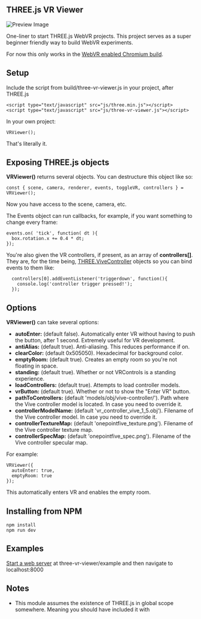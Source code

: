 ## THREE.js VR Viewer

![Preview Image](http://i.imgur.com/OGgcuQU.png)

One-liner to start THREE.js WebVR projects. This project serves as a super beginner friendly way to build WebVR experiments.

For now this only works in the [WebVR enabled Chromium build](https://webvr.info/get-chrome/).

## Setup ##

Include the script from build/three-vr-viewer.js in your project, after THREE.js

    <script type="text/javascript" src="js/three.min.js"></script>
    <script type="text/javascript" src="js/three-vr-viewer.js"></script>

In your own project:

    VRViewer();

That's literally it.

## Exposing THREE.js objects ##

**VRViewer()** returns several objects. You can destructure this object like so:

    const { scene, camera, renderer, events, toggleVR, controllers } = VRViewer();

Now you have access to the scene, camera, etc.

The Events object can run callbacks, for example, if you want something to change every frame:

    events.on( 'tick', function( dt ){
      box.rotation.x += 0.4 * dt;
    });

You're also given the VR controllers, if present, as an array of **controllers[]**. They are, for the time being, [THREE.ViveController](https://github.com/mrdoob/three.js/blob/dev/examples/js/ViveController.js) objects so you can bind events to them like:

      controllers[0].addEventListener('triggerdown', function(){
        console.log('controller trigger pressed!');
      });

## Options ##
**VRViewer()** can take several options:

- **autoEnter:** (default false). Automatically enter VR without having to push the button, after 1 second. Extremely useful for VR development.
- **antiAlias:** (default true). Anti-aliasing. This reduces performance if on.
- **clearColor:** (default 0x505050). Hexadecimal for background color.
- **emptyRoom:** (default true). Creates an empty room so you're not floating in space.
- **standing:** (default true). Whether or not VRControls is a standing experience.
- **loadControllers:** (default true). Attempts to load controller models.
- **vrButton:** (default true). Whether or not to show the "Enter VR" button.
- **pathToControllers:** (default 'models/obj/vive-controller/'). Path where the Vive controller model is located. In case you need to override it.
- **controllerModelName:** (default 'vr_controller_vive_1_5.obj'). Filename of the Vive controller model. In case you need to override it.
- **controllerTextureMap:** (default 'onepointfive_texture.png'). Filename of the Vive controller texture map.
- **controllerSpecMap:** (default 'onepointfive_spec.png'). Filename of the Vive controller specular map.

For example:

    VRViewer({
      autoEnter: true,
      emptyRoom: true
    });

This automatically enters VR and enables the empty room.

## Installing from NPM

    npm install
    npm run dev


## Examples ##
[Start a web server](http://www.2ality.com/2014/06/simple-http-server.html) at three-vr-viewer/example and then navigate to localhost:8000


## Notes ##
* This module assumes the existence of THREE.js in global scope somewhere. Meaning you should have included it with <script> tag before including three-vr-viewer.js.
* You can also include this as an ES6 module directly by doing
    import create from 'VRViewer' if you're installing it from NPM.
